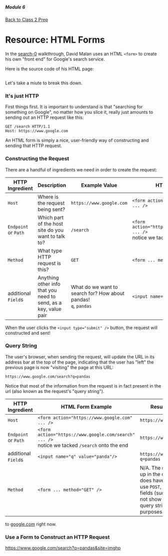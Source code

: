 ##### Module 6

[Back to Class 2 Prep](../class2-prep)

# Resource: HTML Forms

In the [search-0]() walkthrough, David Malan uses an HTML `<form>` to create his own "front end" for Google's search service.

Here is the source code of his HTML page:

```html
```

Let's take a miute to break this down. 

### It's just HTTP 

First things first. It is important to understand is that "searching for something on Google", no matter how you slice it, really just amounts to sending out an HTTP request like this:

```nohighlight
GET /search HTTP/1.1
Host: https://www.google.com
```

An HTML form is simply a nice, user-friendly way of constructing and sending that HTTP request.


### Constructing the Request

There are a handful of ingredients we need in order to create the request:

HTTP Ingredient | Description | Example Value | HTML Form Example | Resulting Query String
|----|----|----|----|----|
`Host` | Where is the request being sent? | `https://www.google.com` | `<form action="https://www.google.com" ... />` | `https://www.google.com`
`Endpoint` or `Path` | Which part of the host site do you want to talk to? | `/search` | `<form action="https://www.google.com/search" ... />` <br> notice we tacked `/search` onto the end | `https://www.google.com/search`
`Method` | What type HTTP request is this? | `GET` | `<form ... method="GET" />` | N/A
additional `Field`s | Anything other info that you need to send, as a key, value pair | What do we want to search for? How about pandas! <br> `q`, `pandas` | `<input name="q" value="panda"/>` | `https://www.google.com/search?q=pandas`

When the user clicks the `<input type="submit" />` button, the request will constructed and sent! 

### Query String

The user's browser, when sending the request, will update the URL in its address bar at the top of the page, indicating that the user has "left" the previous page is now "visiting" the page at this URL:

`https://www.google.com/search?q=pandas`

Notice that most of the information from the request is in fact present in the url (also known as the request's "query string").

HTTP Ingredient | HTML Form Example | Resulting Query String
|----|----|----|
`Host` | `<form action="https://www.google.com" ... />` | `https://www.google.com`
`Endpoint` or `Path` | `<form action="https://www.google.com/search" ... />` <br> notice we tacked `/search` onto the end | `https://www.google.com/search`
additional `Field`s | `<input name="q" value="panda"/>` | `https://www.google.com/search?q=pandas`
`Method` | `<form ... method="GET" />` | N/A. The `method` does nto show up in the query string, but it does have an effect on it. If you use `POST`, then the additonal fields (such as `"q=pandas"`) will not show up in the resulting query string. This is for security purposes.



to <a href="google.com" target="_blank">google.com</a> right now.

### Use a Form to Construct an HTTP Request


https://www.google.com/search?q=pandas&site=imghp
